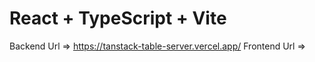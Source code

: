 # React + TypeScript + Vite

Backend Url => https://tanstack-table-server.vercel.app/
Frontend Url =>
